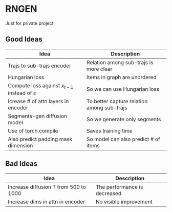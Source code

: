 # RNGEN
Just for private project

## Good Ideas
| Idea                                                    | Description                                |
|---------------------------------------------------------|--------------------------------------------|
| Trajs to sub-trajs encoder                              | Relation among sub-trajs is more clear     |
| Hungarian loss                                          | Items in graph are unordered               |
| Compute loss against $x_{t-1}$ instead of $\varepsilon$ | So we can use Hungarian loss               |
| Icrease # of attn layers in encoder                     | To better capture relation among sub-trajs |
| Segments-gen diffusion model                            | So we generate only segments               |
| Use of torch.compile                                    | Saves training time                        |
| Also predict padding mask dimension                     | So model can also predict # of items       |

## Bad Ideas
| Idea                                                    | Description                                |
|---------------------------------------------------------|--------------------------------------------|
| Increase diffusion T from 500 to 1000                   | The performance is decreased               |
| Increase dims in attn in encoder                        | No visible improvement                     |
